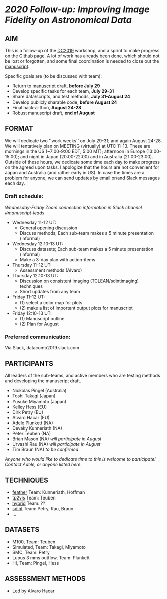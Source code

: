# *2020 Follow-up: Improving Image Fidelity on Astronomical Data*

## AIM

This is a follow-up of the
[DC2019](https://www.lorentzcenter.nl/lc/web/2019/1179/info.php3?wsid=1179&venue=Oort)
workshop, and a sprint to make progress on the [Github](https://github.com/teuben/dc2019) page.
A lot of work has already been done, which should not be lost or forgotten, and some final coordination is needed to close out the [manuscript](https://www.overleaf.com/project/5d829641216025000191a049).

Specific goals are (to be discussed with team):
* Return to [manuscript](https://www.overleaf.com/project/5d829641216025000191a049) draft, **before July 29**
* Develop specific tasks for each team, **July 29-31** 
* Share data/scripts, and test methods, **July 31-August 24**
* Develop publicly sharable code, **before August 24**
* Final hack-a-thon, **August 24-28**
* Robust manuscript draft, **end of August**

## FORMAT

We will dedicate two ''work weeks'' on July 29-31; and again August 24-28.  
We will tentatively plan on MEETING (virtually) at UTC 11-13.  These are mornings in the US (~7:00-9:00 EDT; 5:00 MT); afternoon in Europe (13:00-15:00); and night in Japan (20:00-22:00) and in Australia (21:00-23:00).  Outside of these hours, we dedicate some time each day to make progress on the agreed upon tasks.
I apologize that the hours are not convenient for Japan and Australia (and rather early in US). In case the times are a problem for anyone, we can send updates by email or/and Slack messages each day.

### Draft schedule:
*Wednesday-Friday Zoom connection information in Slack channel #manuscript-leads*

* Wednesday 11-12 UT: 
    * General opening discussion
    * Discuss methods; Each sub-team makes a 5 minute presentation (informal)
* Wednesday 12:10-13 UT: 
    * Discuss datasets; Each sub-team makes a 5 minute presentation (informal)
    * Make a 3-day plan with action-items
* Thursday 11-12 UT: 
    * Assessment methods (Alvaro)
* Thursday 12:10-13 UT: 
    * Discussion on consistent imaging (TCLEAN/sdintimaging) techniques
    * Short updates from any team
* Friday 11-12 UT: 
    * (1) select a color map for plots
    * (2) make a list of important output plots for manuscript
* Friday 12:10-13 UT: 
    * (1) Manuscript outline
    * (2) Plan for August

### Preferred communication: 
Via Slack, datacomb2019.slack.com

## PARTICIPANTS

All leaders of the sub-teams, and active members who are testing methods and developing the manuscript draft.  

* Nickolas Pingel (Australia) 
* Toshi Takagi (Japan)
* Yusuke Miyamoto (Japan)
* Kelley Hess (EU)
* Dirk Petry (EU) 
* Alvaro Hacar (EU) 
* Adele Plunkett (NA) 
* Devaky Kunneriath (NA)
* Peter Teuben (NA) 
* Brian Mason (NA) *will participate in August*
* Urvashi Rau (NA) *will participate in August*
* Tim Braun (NA) *to be confirmed*

*Anyone who would like to dedicate time to this is welcome to participate!  Contact Adele, or anyone listed here.*


## TECHNIQUES

   * [feather](https://casa.nrao.edu/casadocs/casa-5.4.1/image-combination/feather) Team: Kunneriath, Hoffman
   * [tp2vis](https://github.com/tp2vis/distribute) Team: Teuben
   * [hybrid](https://sites.google.com/site/jenskauffmann/research-notes/adding-zero-spa) Team: ??
   * [sdint](https://github.com/urvashirau/WidebandSDINT) Team: Petry, Rau, Braun
   * ...

## DATASETS
   * M100, Team: Teuben
   * Simulated, Team: Takagi, Miyamoto
   * SMC, Team: Petry
   * Lupus 3 mms outflow, Team: Plunkett
   * HI, Team: Pingel, Hess
   
## ASSESSMENT METHODS
   * Led by Alvaro Hacar
